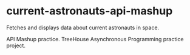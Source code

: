 # current-astronauts-api-mashup
Fetches and displays data about current astronauts in space. 

API Mashup practice.
TreeHouse Asynchronous Programming practice project.